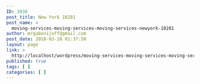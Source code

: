 ```yaml
---
ID: 3936
post_title: New York 10281
post_name: >
  moving-services-moving-services-moving-services-newyork-10281
author: mrgabonijeff@gmail.com
post_date: 2018-03-28 01:37:58
layout: page
link: >
  http://localhost/wordpress/moving-services-moving-services-moving-services-newyork-10281/
published: true
tags: [ ]
categories: [ ]
---
```

